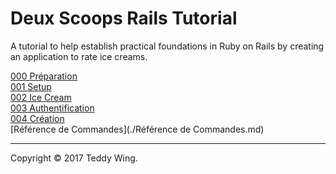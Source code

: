 Deux Scoops Rails Tutorial
==========================

A tutorial to help establish practical foundations in Ruby on Rails by creating
an application to rate ice creams.


[000 Préparation](./000-Préparation.md)  
[001 Setup](./001-Setup.md)  
[002 Ice Cream](./002-Ice-cream.md)  
[003 Authentification](./003-Authentification.md)  
[004 Création](./004-Création.md)  
[Référence de Commandes](./Référence de Commandes.md)


---

Copyright © 2017 Teddy Wing.
